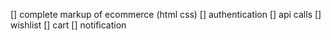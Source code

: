 [] complete markup of ecommerce (html css)
[] authentication
[] api calls
[] wishlist
[] cart
[] notification
